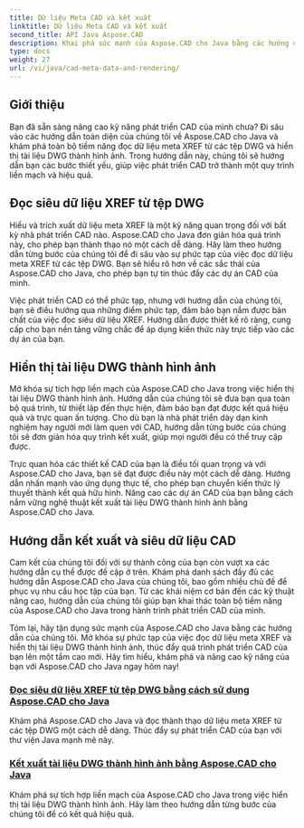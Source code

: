 ```yaml
---
title: Dữ liệu Meta CAD và kết xuất
linktitle: Dữ liệu Meta CAD và kết xuất
second_title: API Java Aspose.CAD
description: Khai phá sức mạnh của Aspose.CAD cho Java bằng các hướng dẫn của chúng tôi! Tìm hiểu cách dễ dàng đọc dữ liệu meta XREF và hiển thị tài liệu DWG thành hình ảnh để phát triển CAD nâng cao.
type: docs
weight: 27
url: /vi/java/cad-meta-data-and-rendering/
---
```



## Giới thiệu

Bạn đã sẵn sàng nâng cao kỹ năng phát triển CAD của mình chưa? Đi sâu vào các hướng dẫn toàn diện của chúng tôi về Aspose.CAD cho Java và khám phá toàn bộ tiềm năng đọc dữ liệu meta XREF từ các tệp DWG và hiển thị tài liệu DWG thành hình ảnh. Trong hướng dẫn này, chúng tôi sẽ hướng dẫn bạn các bước thiết yếu, giúp việc phát triển CAD trở thành một quy trình liền mạch và hiệu quả.

## Đọc siêu dữ liệu XREF từ tệp DWG

Hiểu và trích xuất dữ liệu meta XREF là một kỹ năng quan trọng đối với bất kỳ nhà phát triển CAD nào. Aspose.CAD cho Java đơn giản hóa quá trình này, cho phép bạn thành thạo nó một cách dễ dàng. Hãy làm theo hướng dẫn từng bước của chúng tôi để đi sâu vào sự phức tạp của việc đọc dữ liệu meta XREF từ các tệp DWG. Bạn sẽ hiểu rõ hơn về các sắc thái của Aspose.CAD cho Java, cho phép bạn tự tin thúc đẩy các dự án CAD của mình.

Việc phát triển CAD có thể phức tạp, nhưng với hướng dẫn của chúng tôi, bạn sẽ điều hướng qua những điểm phức tạp, đảm bảo bạn nắm được bản chất của việc đọc siêu dữ liệu XREF. Hướng dẫn được thiết kế rõ ràng, cung cấp cho bạn nền tảng vững chắc để áp dụng kiến thức này trực tiếp vào các dự án của bạn.

## Hiển thị tài liệu DWG thành hình ảnh

Mở khóa sự tích hợp liền mạch của Aspose.CAD cho Java trong việc hiển thị tài liệu DWG thành hình ảnh. Hướng dẫn của chúng tôi sẽ đưa bạn qua toàn bộ quá trình, từ thiết lập đến thực hiện, đảm bảo bạn đạt được kết quả hiệu quả và trực quan ấn tượng. Cho dù bạn là nhà phát triển dày dạn kinh nghiệm hay người mới làm quen với CAD, hướng dẫn từng bước của chúng tôi sẽ đơn giản hóa quy trình kết xuất, giúp mọi người đều có thể truy cập được.

Trực quan hóa các thiết kế CAD của bạn là điều tối quan trọng và với Aspose.CAD cho Java, bạn sẽ đạt được điều này một cách dễ dàng. Hướng dẫn nhấn mạnh vào ứng dụng thực tế, cho phép bạn chuyển kiến thức lý thuyết thành kết quả hữu hình. Nâng cao các dự án CAD của bạn bằng cách nắm vững nghệ thuật kết xuất tài liệu DWG thành hình ảnh bằng Aspose.CAD cho Java.

## Hướng dẫn kết xuất và siêu dữ liệu CAD
Cam kết của chúng tôi đối với sự thành công của bạn còn vượt xa các hướng dẫn cụ thể được đề cập ở trên. Khám phá danh sách đầy đủ các hướng dẫn Aspose.CAD cho Java của chúng tôi, bao gồm nhiều chủ đề để phục vụ nhu cầu học tập của bạn. Từ các khái niệm cơ bản đến các kỹ thuật nâng cao, hướng dẫn của chúng tôi giúp bạn khai thác toàn bộ tiềm năng của Aspose.CAD cho Java trong hành trình phát triển CAD của mình.

Tóm lại, hãy tận dụng sức mạnh của Aspose.CAD cho Java bằng các hướng dẫn của chúng tôi. Mở khóa sự phức tạp của việc đọc dữ liệu meta XREF và hiển thị tài liệu DWG thành hình ảnh, thúc đẩy quá trình phát triển CAD của bạn lên một tầm cao mới. Hãy tìm hiểu, khám phá và nâng cao kỹ năng của bạn với Aspose.CAD cho Java ngay hôm nay!
### [Đọc siêu dữ liệu XREF từ tệp DWG bằng cách sử dụng Aspose.CAD cho Java](./read-xref-meta-data/)
Khám phá Aspose.CAD cho Java và đọc thành thạo dữ liệu meta XREF từ các tệp DWG một cách dễ dàng. Thúc đẩy sự phát triển CAD của bạn với thư viện Java mạnh mẽ này.
### [Kết xuất tài liệu DWG thành hình ảnh bằng Aspose.CAD cho Java](./render-dwg-to-image/)
Khám phá sự tích hợp liền mạch của Aspose.CAD cho Java trong việc hiển thị tài liệu DWG thành hình ảnh. Hãy làm theo hướng dẫn từng bước của chúng tôi để có kết quả hiệu quả.